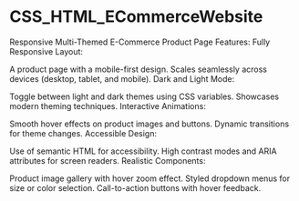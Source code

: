 # CSS_HTML_ECommerceWebsite
Responsive Multi-Themed E-Commerce Product Page
Features:
Fully Responsive Layout:

A product page with a mobile-first design.
Scales seamlessly across devices (desktop, tablet, and mobile).
Dark and Light Mode:

Toggle between light and dark themes using CSS variables.
Showcases modern theming techniques.
Interactive Animations:

Smooth hover effects on product images and buttons.
Dynamic transitions for theme changes.
Accessible Design:

Use of semantic HTML for accessibility.
High contrast modes and ARIA attributes for screen readers.
Realistic Components:

Product image gallery with hover zoom effect.
Styled dropdown menus for size or color selection.
Call-to-action buttons with hover feedback.
